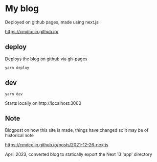 # My blog

Deployed on github pages, made using next.js

https://cmdcolin.github.io/

## deploy

Deploys the blog on github via gh-pages

```
yarn deploy
```

## dev

```
yarn dev
```

Starts locally on http://localhost:3000

## Note

Blogpost on how this site is made, things have changed so it may be of
historical note

https://cmdcolin.github.io/posts/2021-12-26-nextjs

April 2023, converted blog to statically export the Next 13 'app' directory
